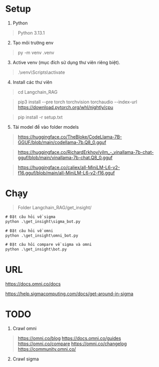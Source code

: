 # Setup
1. Python
> Python 3.13.1
2. Tạo môi trường env
> py -m venv .venv
3. Active venv (mục đích sử dụng thư viên riêng biệt).
> .\venv\Scripts\activate 
4. Install các thư viên
> cd Langchain_RAG

> pip3 install --pre torch torchvision torchaudio --index-url https://download.pytorch.org/whl/nightly/cpu

> pip install -r setup.txt
5. Tải model để vào folder models
> https://huggingface.co/TheBloke/CodeLlama-7B-GGUF/blob/main/codellama-7b.Q8_0.gguf

> https://huggingface.co/RichardErkhov/vilm_-_vinallama-7b-chat-gguf/blob/main/vinallama-7b-chat.Q8_0.gguf

> https://huggingface.co/caliex/all-MiniLM-L6-v2-f16.gguf/blob/main/all-MiniLM-L6-v2-f16.gguf

# Chạy 
> Folder Langchain_RAG/get_insight/
```cmd
# Đặt câu hỏi về sigma
python .\get_insight\sigma_bot.py 

# Đặt câu hỏi về omni
python .\get_insight\omni_bot.py

# Đặt câu hỏi compare về sigma và omni
python .\get_insight\bot.py
```

# URL
https://docs.omni.co/docs

https://help.sigmacomputing.com/docs/get-around-in-sigma

# TODO
1. Crawl omni
> https://omni.co/blog
> https://docs.omni.co/guides
> https://omni.co/compare
> https://omni.co/changelog
> https://community.omni.co/

2. Crawl sigma